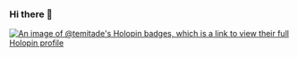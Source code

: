 ### Hi there 👋

<!--
**Temi-Tade/Temi-Tade** is a ✨ _special_ ✨ repository because its `README.md` (this file) appears on your GitHub profile.

Here are some ideas to get you started:

- 🔭 I’m currently working on ...
- 🌱 I’m currently learning ...
- 👯 I’m looking to collaborate on ...
- 🤔 I’m looking for help with ...
- 💬 Ask me about ...
- 📫 How to reach me: ...
- 😄 Pronouns: ...
- ⚡ Fun fact: ...
-->
[![An image of @temitade's Holopin badges, which is a link to view their full Holopin profile](https://holopin.me/temitade)](https://holopin.io/@temitade)
